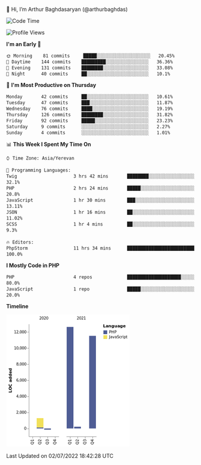 👋 Hi, I’m Arthur Baghdasaryan (@arthurbaghdas)


<!--START_SECTION:waka-->
![Code Time](http://img.shields.io/badge/Code%20Time-0%20secs-blue)

![Profile Views](http://img.shields.io/badge/Profile%20Views-0-blue)

**I'm an Early 🐤** 

```text
🌞 Morning    81 commits     █████░░░░░░░░░░░░░░░░░░░░   20.45% 
🌆 Daytime    144 commits    █████████░░░░░░░░░░░░░░░░   36.36% 
🌃 Evening    131 commits    ████████░░░░░░░░░░░░░░░░░   33.08% 
🌙 Night      40 commits     ██░░░░░░░░░░░░░░░░░░░░░░░   10.1%

```
📅 **I'm Most Productive on Thursday** 

```text
Monday       42 commits     ██░░░░░░░░░░░░░░░░░░░░░░░   10.61% 
Tuesday      47 commits     ███░░░░░░░░░░░░░░░░░░░░░░   11.87% 
Wednesday    76 commits     ████░░░░░░░░░░░░░░░░░░░░░   19.19% 
Thursday     126 commits    ████████░░░░░░░░░░░░░░░░░   31.82% 
Friday       92 commits     █████░░░░░░░░░░░░░░░░░░░░   23.23% 
Saturday     9 commits      ░░░░░░░░░░░░░░░░░░░░░░░░░   2.27% 
Sunday       4 commits      ░░░░░░░░░░░░░░░░░░░░░░░░░   1.01%

```


📊 **This Week I Spent My Time On** 

```text
⌚︎ Time Zone: Asia/Yerevan

💬 Programming Languages: 
Twig                     3 hrs 42 mins       ████████░░░░░░░░░░░░░░░░░   32.1% 
PHP                      2 hrs 24 mins       █████░░░░░░░░░░░░░░░░░░░░   20.8% 
JavaScript               1 hr 30 mins        ███░░░░░░░░░░░░░░░░░░░░░░   13.11% 
JSON                     1 hr 16 mins        ██░░░░░░░░░░░░░░░░░░░░░░░   11.02% 
SCSS                     1 hr 4 mins         ██░░░░░░░░░░░░░░░░░░░░░░░   9.3%

🔥 Editors: 
PhpStorm                 11 hrs 34 mins      █████████████████████████   100.0%

```

**I Mostly Code in PHP** 

```text
PHP                      4 repos             ████████████████████░░░░░   80.0% 
JavaScript               1 repo              █████░░░░░░░░░░░░░░░░░░░░   20.0%

```


**Timeline**

![Chart not found](https://raw.githubusercontent.com/arthurbaghdas/arthurbaghdas/main/charts/bar_graph.png) 


 Last Updated on 02/07/2022 18:42:28 UTC
<!--END_SECTION:waka-->
